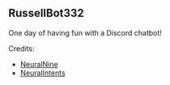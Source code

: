## RussellBot332

One day of having fun with a Discord chatbot!

Credits:
- [NeuralNine](https://www.youtube.com/watch?v=urlkrueSXpI)
- [NeuralIntents](https://github.com/NeuralNine/neuralintents)